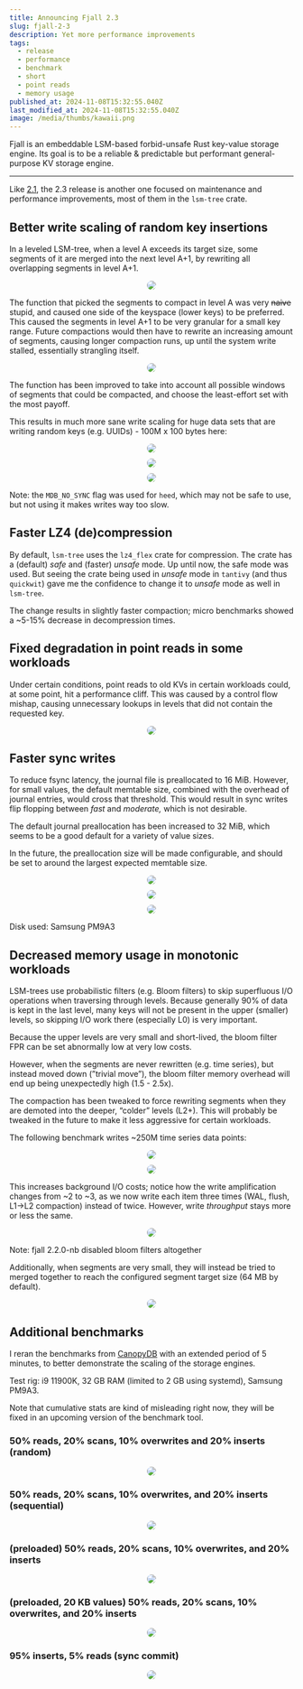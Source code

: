 ```yaml
---
title: Announcing Fjall 2.3
slug: fjall-2-3
description: Yet more performance improvements
tags:
  - release
  - performance
  - benchmark
  - short
  - point reads
  - memory usage
published_at: 2024-11-08T15:32:55.040Z
last_modified_at: 2024-11-08T15:32:55.040Z
image: /media/thumbs/kawaii.png
---
```


Fjall is an embeddable LSM-based forbid-unsafe Rust key-value storage engine.
Its goal is to be a reliable & predictable but performant general-purpose KV storage engine.

---

Like [2.1](/post/fjall-2-1), the 2.3 release is another one focused on maintenance and performance improvements, most of them in the `lsm-tree` crate.

## Better write scaling of random key insertions

In a leveled LSM-tree, when a level A exceeds its target size, some segments of it are merged into the next level A+1, by rewriting all overlapping segments in level A+1.

<div style="margin-top: 10px; width: 100%; display: flex; justify-content: center">
  <img style="border-radius: 16px; max-height: 500px" src="/media/posts/fjall-23/compaction.svg" />
</div>

The function that picked the segments to compact in level A was very ~~naive~~ stupid, and caused one side of the keyspace (lower keys) to be preferred.
This caused the segments in level A+1 to be very granular for a small key range.
Future compactions would then have to rewrite an increasing amount of segments, causing longer compaction runs, up until the system write stalled, essentially strangling itself.

<div style="margin-top: 10px; width: 100%; display: flex; justify-content: center">
  <img style="border-radius: 16px; max-height: 500px" src="/media/posts/fjall-23/compaction_expensive.svg" />
</div>

The function has been improved to take into account all possible windows of segments that could be compacted, and choose the least-effort set with the most payoff.

This results in much more sane write scaling for huge data sets that are writing random keys (e.g. UUIDs) - 100M x 100 bytes here:

<div style="margin-top: 10px; width: 100%; display: flex; justify-content: center">
  <img style="border-radius: 16px; max-height: 500px" src="/media/posts/fjall-23/write_stalling.png" />
</div>

<div style="margin-top: 10px; width: 100%; display: flex; justify-content: center">
  <img style="border-radius: 16px; max-height: 500px" src="/media/posts/fjall-23/write_stalling_du.png" />
</div>

<div style="margin-top: 10px; width: 100%; display: flex; justify-content: center">
  <img style="border-radius: 16px; max-height: 500px" src="/media/posts/fjall-23/write_stalling_writeio.png" />
</div>

Note: the `MDB_NO_SYNC` flag was used for `heed`, which may not be safe to use, but not using it makes writes way too slow.

## Faster LZ4 (de)compression

By default, `lsm-tree` uses the `lz4_flex` crate for compression.
The crate has a (default) _safe_ and (faster) _unsafe_ mode.
Up until now, the safe mode was used.
But seeing the crate being used in _unsafe_ mode in `tantivy` (and thus `quickwit`) gave me the confidence to change it to _unsafe_ mode as well in `lsm-tree`.

The change results in slightly faster compaction; micro benchmarks showed a ~5-15% decrease in decompression times.

## Fixed degradation in point reads in some workloads

Under certain conditions, point reads to old KVs in certain workloads could, at some point, hit a performance cliff.
This was caused by a control flow mishap, causing unnecessary lookups in levels that did not contain the requested key.

<div style="margin-top: 10px; width: 100%; display: flex; justify-content: center">
  <img style="border-radius: 16px; max-height: 500px" src="/media/posts/fjall-23/disjoint_point_read_fix.png" />
</div>

## Faster sync writes

To reduce fsync latency, the journal file is preallocated to 16 MiB.
However, for small values, the default memtable size, combined with the overhead of journal entries, would cross that threshold.
This would result in sync writes flip flopping between _fast_ and _moderate,_ which is not desirable.

The default journal preallocation has been increased to 32 MiB, which seems to be a good default for a variety of value sizes.

In the future, the preallocation size will be made configurable, and should be set to around the largest expected memtable size.

<div style="margin-top: 10px; width: 100%; display: flex; justify-content: center">
  <img style="border-radius: 16px; max-height: 500px" src="/media/posts/fjall-23/sync_writes.png" />
</div>

<div style="margin-top: 10px; width: 100%; display: flex; justify-content: center">
  <img style="border-radius: 16px; max-height: 500px" src="/media/posts/fjall-23/sync_write_rate.png" />
</div>

<div style="margin-top: 10px; width: 100%; display: flex; justify-content: center">
  <img style="border-radius: 16px; max-height: 500px" src="/media/posts/fjall-23/sync_write_latency.png" />
</div>

Disk used: Samsung PM9A3

## Decreased memory usage in monotonic workloads

LSM-trees use probabilistic filters (e.g. Bloom filters) to skip superfluous I/O operations when traversing through levels.
Because generally 90% of data is kept in the last level, many keys will not be present in the upper (smaller) levels, so skipping I/O work there (especially L0) is very important.

Because the upper levels are very small and short-lived, the bloom filter FPR can be set abnormally low at very low costs.

However, when the segments are never rewritten (e.g. time series), but instead moved down (”trivial move”), the bloom filter memory overhead will end up being unexpectedly high (1.5 - 2.5x).

The compaction has been tweaked to force rewriting segments when they are demoted into the deeper, “colder” levels (L2+).
This will probably be tweaked in the future to make it less aggressive for certain workloads.

The following benchmark writes ~250M time series data points:

<div style="margin-top: 10px; width: 100%; display: flex; justify-content: center">
  <img style="border-radius: 16px; max-height: 500px" src="/media/posts/fjall-23/cold_bloom_mem.png" />
</div>

<div style="margin-top: 10px; width: 100%; display: flex; justify-content: center">
  <img style="border-radius: 16px; max-height: 500px" src="/media/posts/fjall-23/cold_bloom_write_amp.png" />
</div>

This increases background I/O costs; notice how the write amplification changes from ~2 to ~3, as we now write each item three times (WAL, flush, L1→L2 compaction) instead of twice.
However, write _throughput_ stays more or less the same.

<div style="margin-top: 10px; width: 100%; display: flex; justify-content: center">
  <img style="border-radius: 16px; max-height: 500px" src="/media/posts/fjall-23/cold_bloom_writes.png" />
</div>

Note: fjall 2.2.0-nb disabled bloom filters altogether

Additionally, when segments are very small, they will instead be tried to merged together to reach the configured segment target size (64 MB by default).

<div style="margin-top: 10px; width: 100%; display: flex; justify-content: center">
  <img style="border-radius: 16px; max-height: 500px" src="/media/posts/fjall-23/segment_count.png" />
</div>

## Additional benchmarks

I reran the benchmarks from [CanopyDB](https://github.com/arthurprs/canopydb/) with an extended period of 5 minutes, to better demonstrate the scaling of the storage engines.

Test rig: i9 11900K, 32 GB RAM (limited to 2 GB using systemd), Samsung PM9A3.

Note that cumulative stats are kind of misleading right now, they will be fixed in an upcoming version of the benchmark tool.

### 50% reads, 20% scans, 10% overwrites and 20% inserts (random)

<div style="margin-top: 10px; width: 100%; display: flex; justify-content: center">
  <img style="border-radius: 16px" src="/media/posts/fjall-23/arthurbench_a.png" />
</div>

### 50% reads, 20% scans, 10% overwrites, and 20% inserts (sequential)

<div style="margin-top: 10px; width: 100%; display: flex; justify-content: center">
  <img style="border-radius: 16px" src="/media/posts/fjall-23/arthurbench_b.png" />
</div>

### (preloaded) 50% reads, 20% scans, 10% overwrites, and 20% inserts

<div style="margin-top: 10px; width: 100%; display: flex; justify-content: center">
  <img style="border-radius: 16px" src="/media/posts/fjall-23/arthurbench_c.png" />
</div>

### (preloaded, 20 KB values) 50% reads, 20% scans, 10% overwrites, and 20% inserts

<div style="margin-top: 10px; width: 100%; display: flex; justify-content: center">
  <img style="border-radius: 16px" src="/media/posts/fjall-23/arthurbench_d.png" />
</div>

### 95% inserts, 5% reads (sync commit)

<div style="margin-top: 10px; width: 100%; display: flex; justify-content: center">
  <img style="border-radius: 16px" src="/media/posts/fjall-23/arthurbench_e.png" />
</div>
